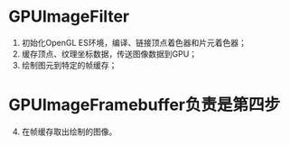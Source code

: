 
# GPUImageFilter
1. 初始化OpenGL ES环境，编译、链接顶点着色器和片元着色器；
2. 缓存顶点、纹理坐标数据，传送图像数据到GPU；
3. 绘制图元到特定的帧缓存；

# GPUImageFramebuffer负责是第四步
4. 在帧缓存取出绘制的图像。
